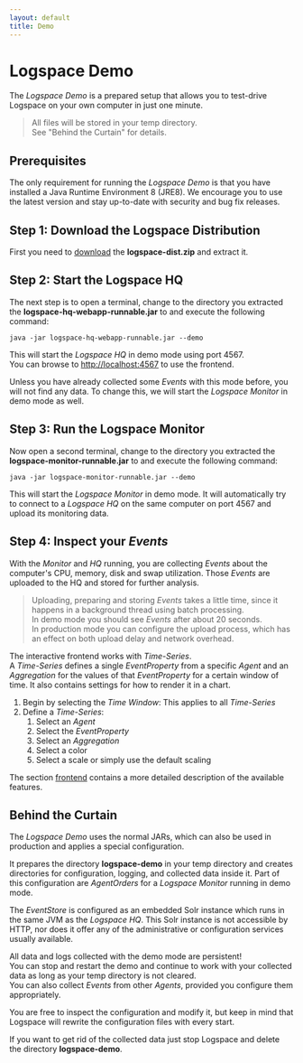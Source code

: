 ```yaml
---
layout: default
title: Demo
---
```



# Logspace Demo
The *Logspace Demo* is a prepared setup that allows you to test-drive Logspace on your own computer in just one minute.

>All files will be stored in your temp directory.<br/>
See "Behind the Curtain" for details.

## Prerequisites
The only requirement for running the *Logspace Demo* is that you have installed a Java Runtime Environment 8 (JRE8).
We encourage you to use the latest version and stay up-to-date with security and bug fix releases.

## Step 1: Download the Logspace Distribution
First you need to [download](/download/) the **logspace-dist.zip** and extract it.

## Step 2: Start the Logspace HQ
The next step is to open a terminal, change to the directory you extracted the **logspace-hq-webapp-runnable.jar** to and execute the following command:

````
java -jar logspace-hq-webapp-runnable.jar --demo
````

This will start the *Logspace HQ* in demo mode using port 4567.<br/>
You can browse to [http://localhost:4567](http://localhost:4567) to use the frontend.

Unless you have already collected some *Events* with this mode before, you will not find any data.
To change this, we will start the *Logspace Monitor* in demo mode as well.


## Step 3: Run the Logspace Monitor
Now open a second terminal, change to the directory you extracted the **logspace-monitor-runnable.jar** to and execute the following command:

````
java -jar logspace-monitor-runnable.jar --demo
````

This will start the *Logspace Monitor* in demo mode.
It will automatically try to connect to a *Logspace HQ* on the same computer on port 4567 and upload its monitoring data.


## Step 4: Inspect your *Events*
With the *Monitor* and *HQ* running, you are collecting *Events* about the computer's CPU, memory, disk and swap utilization. Those *Events* are uploaded to the HQ and stored for further analysis.

>Uploading, preparing and storing *Events* takes a little time, since it happens in a background thread using batch processing.<br/>
In demo mode you should see *Events* after about 20 seconds.<br/>
In production mode you can configure the upload process, which has an effect on both upload delay and network overhead.

The interactive frontend works with *Time-Series*.<br/>
A *Time-Series* defines a single *EventProperty* from a specific *Agent* and an *Aggregation* for the values of that *EventProperty* for a certain window of time. It also contains settings for how to render it in a chart.

1. Begin by selecting the *Time Window*: This applies to all *Time-Series*
2. Define a *Time-Series*:
	1. Select an *Agent*
	2. Select the *EventProperty*
	3. Select an *Aggregation*
	4. Select a color
	5. Select a scale or simply use the default scaling

The section [frontend](/frontend) contains a more detailed description of the available features.

## Behind the Curtain

The *Logspace Demo* uses the normal JARs, which can also be used in production and applies a special configuration.

It prepares the directory **logspace-demo** in your temp directory and creates directories for configuration, logging, and collected data inside it. Part of this configuration are *AgentOrders* for a *Logspace Monitor* running in demo mode.

The *EventStore* is configured as an embedded Solr instance which runs in the same JVM as the *Logspace HQ*. This Solr instance is not accessible by HTTP, nor does it offer any of the administrative or configuration services usually available.

All data and logs collected with the demo mode are persistent!<br/>
You can stop and restart the demo and continue to work with your collected data as long as your temp directory is not cleared.<br/>
You can also collect *Events* from other *Agents*, provided you configure them appropriately.

You are free to inspect the configuration and modify it, but keep in mind that Logspace will rewrite the configuration files with every start.<br/>

If you want to get rid of the collected data just stop Logspace and delete the directory **logspace-demo**.
